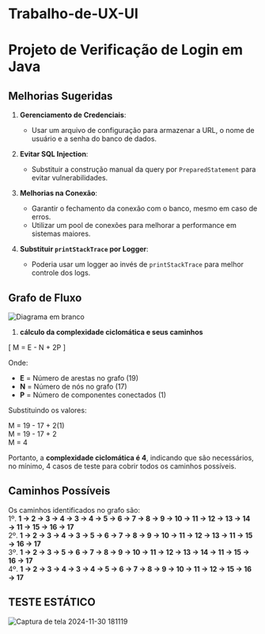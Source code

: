 # Trabalho-de-UX-UI
# Projeto de Verificação de Login em Java

## Melhorias Sugeridas
1. **Gerenciamento de Credenciais**:
   - Usar um arquivo de configuração para armazenar a URL, o nome de usuário e a senha do banco de dados.

2. **Evitar SQL Injection**:
   - Substituir a construção manual da query por `PreparedStatement` para evitar vulnerabilidades.

3. **Melhorias na Conexão**:
   - Garantir o fechamento da conexão com o banco, mesmo em caso de erros.
   - Utilizar um pool de conexões para melhorar a performance em sistemas maiores.

4. **Substituir `printStackTrace` por Logger**:
   - Poderia usar um logger ao invés de `printStackTrace` para melhor controle dos logs.

## Grafo de Fluxo
![Diagrama em branco](https://github.com/user-attachments/assets/b4373aa1-788c-4d66-81a4-85375c3a709f)

1. **cálculo da complexidade ciclomática e seus caminhos**

\[
M = E - N + 2P
\]

Onde:  
- **E** = Número de arestas no grafo (19)  
- **N** = Número de nós no grafo (17)  
- **P** = Número de componentes conectados (1)  

Substituindo os valores:


M = 19 - 17 + 2(1)  
M = 19 - 17 + 2  
M = 4


Portanto, a **complexidade ciclomática é 4**, indicando que são necessários, no mínimo, 4 casos de teste para cobrir todos os caminhos possíveis.

## Caminhos Possíveis

Os caminhos identificados no grafo são:  
1º. **1 → 2 → 3 → 4 → 3 → 4 → 5 → 6 → 7 → 8 → 9 → 10 → 11 → 12 → 13 → 14 → 11 → 15 → 16 → 17**  
2º. **1 → 2 → 3 → 4 → 3 → 5 → 6 → 7 → 8 → 9 → 10 → 11 → 12 → 13 → 11 → 15 → 16 → 17**  
3º. **1 → 2 → 3 → 5 → 6 → 7 → 8 → 9 → 10 → 11 → 12 → 13 → 14 → 11 → 15 → 16 → 17**  
4º. **1 → 2 → 3 → 4 → 3 → 4 → 5 → 6 → 7 → 8 → 9 → 10 → 11 → 12 → 15 → 16 → 17**

## TESTE ESTÁTICO

![Captura de tela 2024-11-30 181119](https://github.com/user-attachments/assets/f94f06f0-076d-43b1-8b5e-53b7628682b8)
